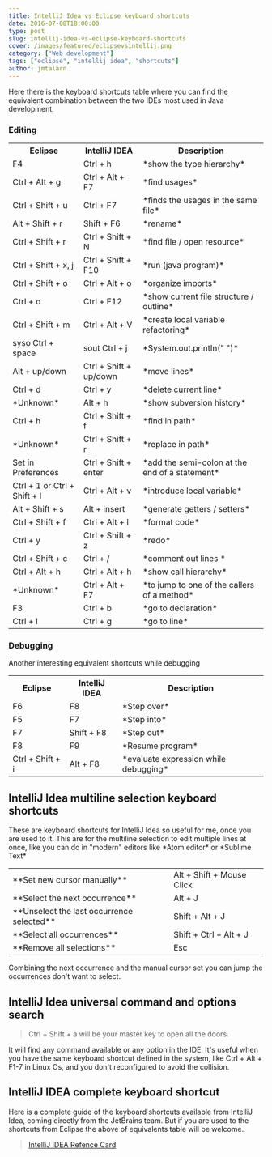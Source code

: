 ```yaml
---
title: IntelliJ Idea vs Eclipse keyboard shortcuts
date: 2016-07-08T18:00:00
type: post
slug: intellij-idea-vs-eclipse-keyboard-shortcuts
cover: /images/featured/eclipsevsintellij.png
category: ["Web development"]
tags: ["eclipse", "intellij idea", "shortcuts"]
author: jmtalarn
---
```


Here there is the keyboard shortcuts table where you can find the equivalent combination between the two IDEs most used in Java development.<!--more-->

<h3 id="editing">Editing</h3>
<table>
<tr>
<th>Eclipse</th>
<th>IntelliJ IDEA</th>
<th>Description</th>
</tr>
<tr>
<td>F4</td>
<td>Ctrl + h</td>
<td>*show the type hierarchy*</td>
</tr>
<tr>
<td>Ctrl + Alt + g</td>
<td>Ctrl + Alt + F7</td>
<td>*find usages*</td>
</tr>
<tr>
<td>Ctrl + Shift + u</td>
<td>Ctrl + F7</td>
<td>*finds the usages in the same file*</td>
</tr>
<tr>
<td>Alt + Shift + r</td>
<td>Shift + F6</td>
<td>*rename*</td>
</tr>
<tr>
<td>Ctrl + Shift + r</td>
<td>Ctrl + Shift + N</td>
<td>*find file / open resource*</td>
</tr>
<tr>
<td>Ctrl + Shift + x, j</td>
<td>Ctrl + Shift + F10</td>
<td>*run (java program)*</td>
</tr>
<tr>
<td>Ctrl + Shift + o</td>
<td>Ctrl + Alt + o</td>
<td>*organize imports*</td>
</tr>
<tr>
<td>Ctrl + o</td>
<td>Ctrl + F12</td>
<td>*show current file structure / outline*</td>
</tr>
<tr>
<td>Ctrl + Shift + m</td>
<td>Ctrl + Alt + V</td>
<td>*create local variable refactoring*</td>
</tr>
<tr>
<td>syso Ctrl + space</td>
<td>sout Ctrl + j</td>
<td>*System.out.println(" ")*</td>
</tr>
<tr>
<td>Alt + up/down</td>
<td>Ctrl + Shift + up/down</td>
<td>*move lines*</td>
</tr>
<tr>
<td>Ctrl + d</td>
<td>Ctrl + y</td>
<td>*delete current line*</td>
</tr>
<tr>
<td>*Unknown*</td>
<td>Alt + h</td>
<td>*show subversion history*</td>
</tr>
<tr>
<td>Ctrl + h</td>
<td>Ctrl + Shift + f</td>
<td>*find in path*</td>
</tr>
<tr>
<td>*Unknown*</td>
<td>Ctrl + Shift + r</td>
<td>*replace in path*</td>
</tr>
<tr>
<td>Set in Preferences</td>
<td>Ctrl + Shift + enter</td>
<td>*add the semi-colon at the end of a statement*</td>
</tr>
<tr>
<td>Ctrl + 1 or Ctrl + Shift + l</td>
<td>Ctrl + Alt + v</td>
<td>*introduce local variable*</td>
</tr>
<tr>
<td>Alt + Shift + s</td>
<td>Alt + insert</td>
<td>*generate getters / setters*</td>
</tr>
<tr>
<td>Ctrl + Shift + f</td>
<td>Ctrl + Alt + l</td>
<td>*format code*</td>
</tr>
<tr>
<td>Ctrl + y</td>
<td>Ctrl + Shift + z</td>
<td>*redo*</td>
</tr>
<tr>
<td>Ctrl + Shift + c</td>
<td>Ctrl + /</td>
<td>*comment out lines *</td>
</tr>
<tr>
<td>Ctrl + Alt + h</td>
<td>Ctrl + Alt + h</td>
<td>*show call hierarchy*</td>
</tr>
<tr>
<td>*Unknown*</td>
<td>Ctrl + Alt + F7</td>
<td>*to jump to one of the callers of a method*</td>
</tr>
<tr>
<td>F3</td>
<td>Ctrl + b</td>
<td>*go to declaration*</td>
</tr>
<tr>
<td>Ctrl + l</td>
<td>Ctrl + g</td>
<td>*go to line*</td>
</tr>
</table>
<h3 id="debugging">Debugging</h3>
Another interesting equivalent shortcuts while debugging

<table>
<tr>
<th>Eclipse</th>
<th>IntelliJ IDEA</th>
<th>Description</th>
</tr>
<tr>
<td>F6</td>
<td>F8</td>
<td>*Step over*</td>
</tr>
<tr>
<td>F5</td>
<td>F7</td>
<td>*Step into*</td>
</tr>
<tr>
<td>F7</td>
<td>Shift + F8</td>
<td>*Step out*</td>
</tr>
<tr>
<td>F8</td>
<td>F9</td>
<td>*Resume program*</td>
</tr>
<tr>
<td>Ctrl + Shift + i</td>
<td>Alt + F8</td>
<td>*evaluate expression while debugging*</td>
</tr>
</table>
<h2 id="intellijideamultilineselectionkeyboardshortcuts">IntelliJ Idea multiline selection keyboard shortcuts</h2>
These are keyboard shortcuts for IntelliJ Idea so useful for me, once you are used to it. This are for the multiline selection to edit multiple lines at once, like you can do in "modern" editors like *Atom editor* or *Sublime Text*

<table>
<tr>
<td>**Set new cursor manually**</td>
<td>Alt + Shift + Mouse Click </td>
</tr>
<tr>
<td>**Select the next occurrence**</td>
<td> Alt + J </td>
</tr>
<tr>
<td>**Unselect the last occurrence selected**</td>
<td> Shift + Alt + J</td>
</tr>
<tr>
<td>**Select all occurrences**</td>
<td> Shift + Ctrl + Alt + J </td>
</tr>
<tr>
<td>**Remove all selections**</td>
<td> Esc</td>
</tr>
</table>
Combining the next occurrence and the manual cursor set you can jump the occurrences don't want to select.

<h2 id="intellijideauniversalcommandandoptionssearch">IntelliJ Idea universal command and options search</h2>
<blockquote>
Ctrl + Shift + a will be your master key to open all the doors.

</blockquote>
It will find any command available or any option in the IDE. It's useful when you have the same keyboard shortcut defined in the system, like Ctrl + Alt + F1-7 in Linux Os, and you don't reconfigured to avoid the collision.

<h2 id="intellijideacompletekeyboardshortcut">IntelliJ IDEA complete keyboard shortcut</h2>
Here is a complete guide of the keyboard shortcuts available from IntelliJ Idea, coming directly from the JetBrains team. But if you are used to the shortcuts from Eclipse the above of equivalents table will be welcome.

<blockquote>
<a href="https://resources.jetbrains.com/images/products/intellij-idea/IntelliJIDEA_ReferenceCard.pdf">IntelliJ IDEA Refence Card</a>

</blockquote>
